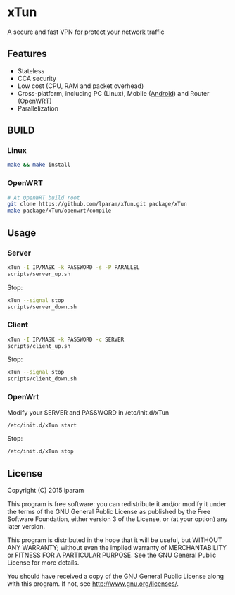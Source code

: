 xTun
=================
A secure and fast VPN for protect your network traffic

Features
------------
* Stateless
* CCA security
* Low cost (CPU, RAM and packet overhead)
* Cross-platform, including PC (Linux), Mobile ([Android](https://github.com/lparam/xTun-android)) and Router (OpenWRT)
* Parallelization


BUILD
------------

### Linux

```bash
make && make install
```

### OpenWRT

```bash
# At OpenWRT build root
git clone https://github.com/lparam/xTun.git package/xTun
make package/xTun/openwrt/compile
```

Usage
------------

### Server

```bash
xTun -I IP/MASK -k PASSWORD -s -P PARALLEL
scripts/server_up.sh
```

Stop:
```bash
xTun --signal stop
scripts/server_down.sh
```

### Client

```bash
xTun -I IP/MASK -k PASSWORD -c SERVER
scripts/client_up.sh
```

Stop:
```bash
xTun --signal stop
scripts/client_down.sh
```

### OpenWrt

Modify your SERVER and PASSWORD in /etc/init.d/xTun
```bash
/etc/init.d/xTun start
```

Stop:
```bash
/etc/init.d/xTun stop
```

## License

Copyright (C) 2015 lparam

This program is free software: you can redistribute it and/or modify
it under the terms of the GNU General Public License as published by
the Free Software Foundation, either version 3 of the License, or
(at your option) any later version.

This program is distributed in the hope that it will be useful,
but WITHOUT ANY WARRANTY; without even the implied warranty of
MERCHANTABILITY or FITNESS FOR A PARTICULAR PURPOSE.  See the
GNU General Public License for more details.

You should have received a copy of the GNU General Public License
along with this program. If not, see <http://www.gnu.org/licenses/>.
